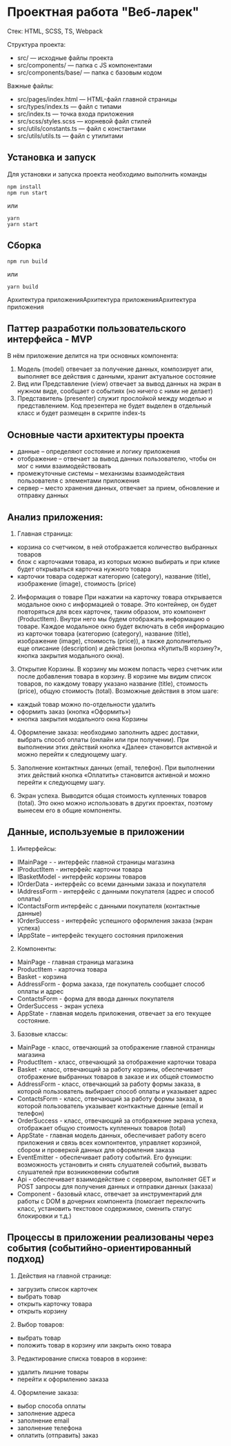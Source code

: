 # Проектная работа "Веб-ларек"

Стек: HTML, SCSS, TS, Webpack

Структура проекта:
- src/ — исходные файлы проекта
- src/components/ — папка с JS компонентами
- src/components/base/ — папка с базовым кодом

Важные файлы:
- src/pages/index.html — HTML-файл главной страницы
- src/types/index.ts — файл с типами
- src/index.ts — точка входа приложения
- src/scss/styles.scss — корневой файл стилей
- src/utils/constants.ts — файл с константами
- src/utils/utils.ts — файл с утилитами

## Установка и запуск
Для установки и запуска проекта необходимо выполнить команды

```
npm install
npm run start
```

или

```
yarn
yarn start
```
## Сборка

```
npm run build
```

или

```
yarn build
```

Архитектура приложенияАрхитектура приложенияАрхитектура приложения

## Паттер разработки пользовательского интерфейса - MVP
В нём приложение делится на три основных компонента:
1.	Модель (model) отвечает за получение данных, композирует апи, выполняет все действия с данными, хранит актуальное состояние
2.	Вид или Представление (view) отвечает за вывод данных на экран в нужном виде, сообщает о событиях (но ничего с ними не делает)
3.	Представитель (presenter) служит прослойкой между моделью и представлением. Код презентера не будет выделен в отдельный класс и будет размещен в скрипте index-ts

## Основные части архитектуры проекта
- данные – определяют состояние и логику приложения
- отображение – отвечает за вывод данных пользователю, чтобы он мог с ними взаимодействовать
- промежуточные системы – механизмы взаимодействия пользователя с элементами приложения
- сервер – место хранения данных, отвечает за прием, обновление и отправку данных  


## Анализ приложения:
1.  Главная страница:
- корзина со счетчиком, в ней отображается количество выбранных товаров
- блок с карточками товара, из которых можно выбирать и при клике будет открываться карточка нужного товара
- карточки товара содержат категорию (category), название (title), изображение (image), стоимость (price)

2.  Информация о товаре
При нажатии на карточку товара открывается модальное окно с информацией о товаре. Это контейнер, он будет повторяться для всех карточек, таким образом, это компонент (ProductItem). Внутри него мы будем отображать информацию о товаре. Каждое модальное окно будет включать в себя информацию из карточки товара (категорию (category), название (title), изображение (image), стоимость (price)), а также дополнительно еще описание (description) и действия (кнопка «Купить/В корзину?», кнопка закрытия модального окна).

3.	Открытие Корзины. В корзину мы можем попасть через счетчик или после добавления товара в корзину. В корзине мы видим список товаров, по каждому товару указано название (title), стоимость (price), общую стоимость (total). 
Возможные действия в этом шаге:
- каждый товар можно по-отдельности удалить
- оформить заказ (кнопка «Оформить»)
- кнопка закрытия модального окна Корзины

4.	Оформление заказа: необходимо заполнить адрес доставки, выбрать способ оплаты (онлайн или при получении). При выполнении этих действий кнопка «Далее» становится активной и можно перейти к следующему шагу.

5.	Заполнение контактных данных (email, телефон). При выполнении этих действий кнопка «Оплатить» становится активной и можно перейти к следующему шагу.

6.	Экран успеха. Выводится общая стоимость купленных товаров (total). Это окно можно использовать в других проектах, поэтому вынесем его в общие компоненты.


## Данные, используемые в приложении
1. Интерфейсы:
- IMainPage - - интерфейс главной страницы магазина
- IProductItem - интерфейс карточки товара
- IBasketModel - интерфейс корзины товаров
- IOrderData - интерфейс со всеми данными заказа и покупателя
- IAddressForm - интерфейс с данными покупателя (адрес и способ оплаты)
- IContactsForm интерфейс с данными покупателя (контактные данные)
- IOrderSuccess - интерфейс успешного оформления заказа (экран успеха)
- IAppState – интерфейс текущего состояния приложения 

2. Компоненты:
- MainPage - главная страница магазина
- ProductItem - карточка товара
- Basket - корзина 
- AddressForm - форма заказа, где покупатель сообщает способ оплаты и адрес
- ContactsForm - форма для ввода данных покупателя
- OrderSuccess - экран успеха
- AppState - главная модель приложения, отвечает за его текущее состояние.

3. Базовые классы:
- MainPage - класс, отвечающий за отображение главной страницы магазина
- ProductItem - класс, отвечающий за отображение карточки товара
- Basket - класс, отвечающий за работу корзины, обеспечивает отображение выбранных товаров в заказе и их общей стоимостю 
- AddressForm - класс, отвечающий за работу формы заказа, в которой пользователь выбирает способ оплаты и указывает адрес
- ContactsForm - класс, отвечающий за работу формы заказа, в которой пользователь указывает конткактные данные (email и телефон)
- OrderSuccess - класс, отвечающий за отображение экрана успеха, отображает общую стоимость купленных товаров (total)
- AppState - главная модель данных, обеспечивает работу всего приложения и связь всех компонтентов, управляет корзиной, сбором и проверкой данных для оформления заказа
- EventEmitter - обеспечивает работу событий. Его функции: возможность установить и снять слушателей событий, вызвать слушателей при возникновении события
- Api - обеспечивает взаимодействие с сервером, выполняет GET и POST запросы для получения данных и отправки данных (заказа)
- Component<T> - базовый класс, отвечает за инструментарий для работы с DOM в дочерних компонента (помогает переключить класс, установить текстовое содержимое, сменить статус блокировки и т.д.)

## Процессы в приложении реализованы через события (событийно-ориентированный подход)
1. Действия на главной странице:
- загрузить список карточек
- выбрать товар
- открыть карточку товара
- открыть корзину

2. Выбор товаров:
- выбрать товар
- положить товар в корзину или закрыть окно товара

3. Редактирование списка товаров в корзине:
- удалить лишние товары
- перейти к оформлению заказа

4. Оформление заказа:
- выбор способа оплаты
- заполнение адреса
- заполнение email
- заполнение телефона
- оплатить (отправить) заказ